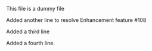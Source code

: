 This file is a dummy file

Added another line to resolve Enhancement feature #108

Added a third line

Added a fourth line. 
